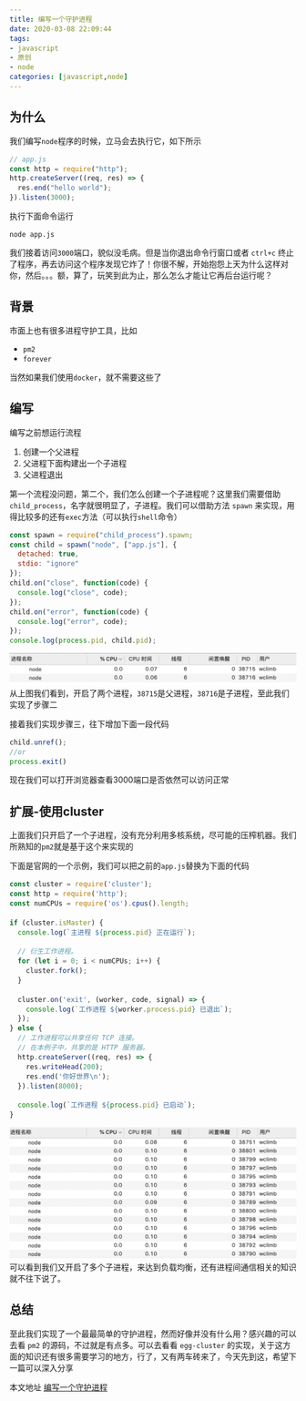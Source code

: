 ```yaml
---
title: 编写一个守护进程
date: 2020-03-08 22:09:44
tags:
- javascript
- 原创
- node
categories: [javascript,node]
---
```


## 为什么

我们编写`node`程序的时候，立马会去执行它，如下所示

```js
// app.js
const http = require("http");
http.createServer((req, res) => {
  res.end("hello world");
}).listen(3000);
```
执行下面命令运行
```
node app.js
```
我们接着访问`3000`端口，貌似没毛病。但是当你退出命令行窗口或者 `ctrl+c` 终止了程序，再去访问这个程序发现它炸了！你很不解，开始抱怨上天为什么这样对你，然后。。。额，算了，玩笑到此为止，那么怎么才能让它再后台运行呢？
<!-- more -->
## 背景

市面上也有很多进程守护工具，比如

- `pm2`
- `forever`

当然如果我们使用`docker`，就不需要这些了
## 编写

编写之前想运行流程
1. 创建一个父进程
2. 父进程下面构建出一个子进程
3. 父进程退出

第一个流程没问题，第二个，我们怎么创建一个子进程呢？这里我们需要借助`child_process`，名字就很明显了，子进程。我们可以借助方法 `spawn` 来实现，用得比较多的还有`exec`方法（可以执行`shell`命令）
```js
const spawn = require("child_process").spawn;
const child = spawn("node", ["app.js"], {
  detached: true,
  stdio: "ignore"
});
child.on("close", function(code) {
  console.log("close", code);
});
child.on("error", function(code) {
  console.log("error", code);
});
console.log(process.pid, child.pid);
```
![](/img/daemon-1.jpg)
从上图我们看到，开启了两个进程，`38715`是父进程，`38716`是子进程，至此我们实现了步骤二

接着我们实现步骤三，往下增加下面一段代码
```js
child.unref();
//or
process.exit()
```
现在我们可以打开浏览器查看3000端口是否依然可以访问正常

## 扩展-使用cluster

上面我们只开启了一个子进程，没有充分利用多核系统，尽可能的压榨机器。我们所熟知的`pm2`就是基于这个来实现的

下面是官网的一个示例，我们可以把之前的`app.js`替换为下面的代码
```js
const cluster = require('cluster');
const http = require('http');
const numCPUs = require('os').cpus().length;

if (cluster.isMaster) {
  console.log(`主进程 ${process.pid} 正在运行`);

  // 衍生工作进程。
  for (let i = 0; i < numCPUs; i++) {
    cluster.fork();
  }

  cluster.on('exit', (worker, code, signal) => {
    console.log(`工作进程 ${worker.process.pid} 已退出`);
  });
} else {
  // 工作进程可以共享任何 TCP 连接。
  // 在本例子中，共享的是 HTTP 服务器。
  http.createServer((req, res) => {
    res.writeHead(200);
    res.end('你好世界\n');
  }).listen(8000);

  console.log(`工作进程 ${process.pid} 已启动`);
}
```
![](/img/daemon-2.jpg)
可以看到我们又开启了多个子进程，来达到负载均衡，还有进程间通信相关的知识就不往下说了。

## 总结

至此我们实现了一个最最简单的守护进程，然而好像并没有什么用？感兴趣的可以去看 `pm2` 的源码，不过就是有点多。可以去看看 `egg-cluster` 的实现，关于这方面的知识还有很多需要学习的地方，行了，又有两车砖来了，今天先到这，希望下一篇可以深入分享

本文地址 [编写一个守护进程](http://www.wclimb.site/2020/03/08/write-daemon/)

